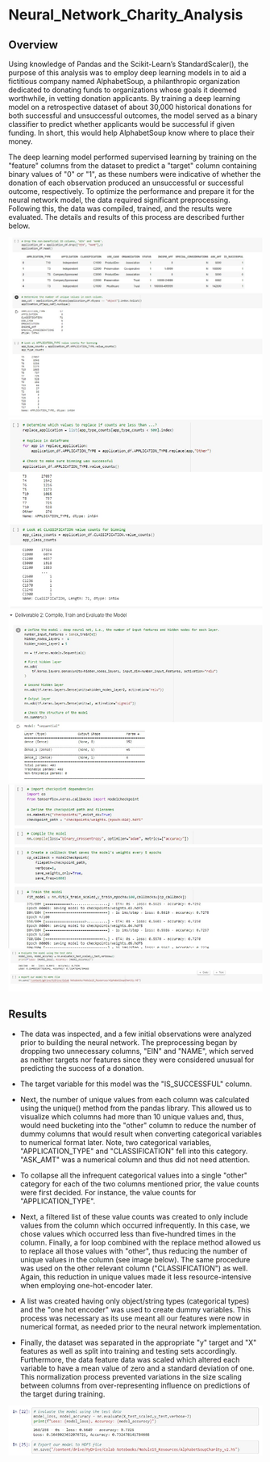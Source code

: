 # Neural_Network_Charity_Analysis
## Overview
Using knowledge of Pandas and the Scikit-Learn’s StandardScaler(), the purpose of this analysis was to employ deep learning models in to aid a fictitious company named AlphabetSoup, a philanthropic organization dedicated to donating funds to organizations whose goals it deemed worthwhile, in vetting donation applicants. By training a deep learning model on a retrospective dataset of about 30,000 historical donations for both successful and unsuccessful outcomes, the model served as a binary classifier to predict whether applicants would be successful if given funding. In short, this would help AlphabetSoup know where to place their money.

The deep learning model performed supervised learning by training on the "feature" columns from the dataset to predict a "target" column containing binary values of "0" or "1", as these numbers were indicative of whether the donation of each observation produced an unsuccessful or successful outcome, respectively. To optimize the performance and prepare it for the neural network model, the data required significant preprocessing. Following this, the data was compiled, trained, and the results were evaluated. The details and results of this process are described further below.

![Resources/deliverable1_1.jpg](Resources/deliverable1_1.jpg)
![Resources/deliverable1_2.jpg](Resources/deliverable1_2.jpg)
![Resources/deliverable2_1.jpg](Resources/deliverable2_1.jpg)
![Resources/deliverable2_2.jpg](Resources/deliverable2_2.jpg)
![Resources/deliverable2_3.jpg](Resources/deliverable2_3.jpg)

## Results

* The data was inspected, and a few initial observations were analyzed prior to building the neural network. The preprocessing began by dropping two unnecessary columns, "EIN" and "NAME", which served as neither targets nor features since they were considered unusual for predicting the success of a donation.

* The target variable for this model was the "IS_SUCCESSFUL" column.
* Next, the number of unique values from each column was calculated using the unique() method from the pandas library. This allowed us to visualize which columns had more than 10 unique values and, thus, would need bucketing into the "other" column to reduce the number of dummy columns that would result when converting categorical variables to numerical format later. Note, two categorical variables, "APPLICATION_TYPE" and "CLASSIFICATION" fell into this category. "ASK_AMT" was a numerical column and thus did not need attention.
* To collapse all the infrequent categorical values into a single "other" category for each of the two columns mentioned prior, the value counts were first decided. For instance, the value counts for "APPLICATION_TYPE".
* Next, a filtered list of these value counts was created to only include values from the column which occurred infrequently. In this case, we chose values which occurred less than five-hundred times in the column. Finally, a for loop combined with the replace method allowed us to replace all those values with "other", thus reducing the number of unique values in the column (see image below). The same procedure was used on the other relevant column ("CLASSIFICATION") as well. Again, this reduction in unique values made it less resource-intensive when employing one-hot-encoder later.
* A list was created having only object/string types (categorical types) and the "one hot encoder" was used to create dummy variables. This process was necessary as its use meant all our features were now in numerical format, as needed prior to the neural network implementation.
* Finally, the dataset was separated in the appropriate "y" target and "X" features as well as split into training and testing sets accordingly. Furthermore, the data feature data was scaled which altered each variable to have a mean value of zero and a standard deviation of one. This normalization process prevented variations in the size scaling between columns from over-representing influence on predictions of the target during training.

![Resources/AlphabetSoupCharity_OPTIMIZATION_v2_Accuracy.jpg](Resources/AlphabetSoupCharity_OPTIMIZATION_v2_Accuracy.jpg)
